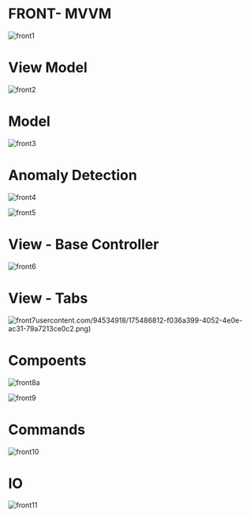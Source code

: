 <h1>FRONT- MVVM</h1>

![front1](https://user-images.githubusercontent.com/94534918/175487823-77860c7b-1d8c-4d32-b1f8-8055ca9cf011.png)

<h1>View Model</h1>

![front2](https://user-images.githubusercontent.com/94534918/175486817-63554aad-39e7-4dff-9f83-de2c3589944e.png)

<h1>Model</h1>

![front3](https://user-images.githubusercontent.com/94534918/175486821-9cf1003f-102f-42a7-a9bf-9edfa5f23bcc.png)

<h1>Anomaly Detection</h1>

![front4](https://user-images.githubusercontent.com/94534918/175486823-1c1e5296-f2f4-420e-a2ae-285d9575e05d.png)

![front5](https://user-images.githubusercontent.com/94534918/175486828-093bca72-0948-47c8-a02a-2c2c2b218d86.png)

<h1>View - Base Controller</h1>

![front6](https://user-images.githubusercontent.com/94534918/175486829-818b873c-8227-4943-bb28-90b8376343a4.png)

<h1>View - Tabs</h1>

![front7](https://user-images.githubusercontent.com/94534918/175486832-18b1e2f7-dc23-4111-850e-5d6503a4438e.png)usercontent.com/94534918/175486812-f036a399-4052-4e0e-ac31-79a7213ce0c2.png)

<h1>Compoents</h1>

![front8a](https://user-images.githubusercontent.com/94534918/175486806-706adbe5-2ed3-4781-b161-304ee91ba96a.png)

![front9](https://user-images.githubusercontent.com/94534918/175486970-2aa256c0-4f9e-43cb-b724-8cfc15e8ab76.png)

<h1>Commands</h1>

![front10](https://user-images.githubusercontent.com/94534918/175487028-a68da5de-8419-40d9-9719-d70ec5e546bc.png)

<h1>IO</h1>

![front11](https://user-images.githubusercontent.com/94534918/175486814-401ea645-5f91-4ee9-a146-c04711e9a2b0.png)

